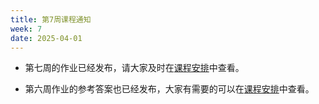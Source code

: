 ```yaml
---
title: 第7周课程通知
week: 7
date: 2025-04-01
---
```


- 第七周的作业已经发布，请大家及时在[课程安排](../schedule)中查看。

- 第六周作业的参考答案也已经发布，大家有需要的可以在[课程安排](../schedule)中查看。
